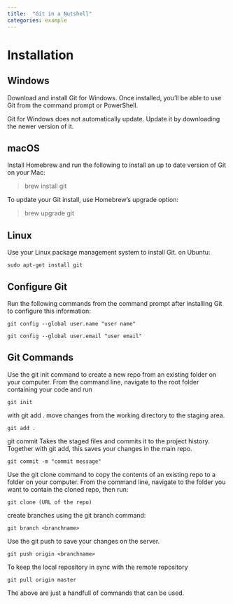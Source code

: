 ```yaml
---
title:  "Git in a Nutshell"
categories: example
---
```

# Installation
## Windows

Download and install Git for Windows. Once installed, you’ll be able to use Git from the command prompt or PowerShell.

Git for Windows does not automatically update. Update it by downloading the newer version of it.

## macOS

Install Homebrew and run the following to install an up to date version of Git on your Mac:

> brew install git

To update your Git install, use Homebrew’s upgrade option:

> brew upgrade git

## Linux

Use your Linux package management system to install Git. on Ubuntu:

```
sudo apt-get install git
```
## Configure Git

Run the following commands from the command prompt after installing Git to configure this information:

```
git config --global user.name "user name"

git config --global user.email "user email"
```
## Git Commands

Use the git init command to create a new repo from an existing folder on your computer. From the command line, navigate to the root folder containing your code and run

```git init```

with git add . move changes from the working directory to the staging area.

```git add .```

git commit Takes the staged files and commits it to the project history. Together with git add, this saves your changes in the main repo.

```git commit -m "commit message"```

Use the git clone command to copy the contents of an existing repo to a folder on your computer. From the command line, navigate to the folder you want to contain the cloned repo, then run:

```git clone (URL of the repo)```

create branches using the git branch command:

```git branch <branchname>```

Use the git push to save your changes on the server.

```git push origin <branchname>```

To keep the local repository in sync with the remote repository

```git pull origin master```

The above are just a handfull of commands that can be used.
